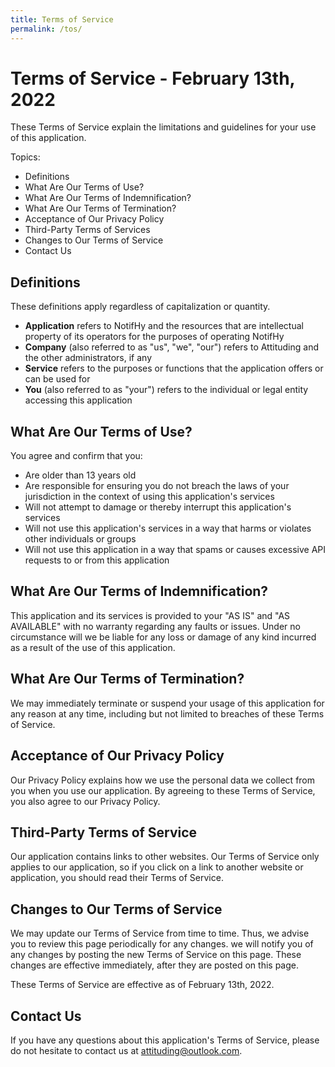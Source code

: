 ```yaml
---
title: Terms of Service
permalink: /tos/
---
```

# Terms of Service - February 13th, 2022
These Terms of Service explain the limitations and guidelines for your use of this application.

Topics:
 - Definitions
 - What Are Our Terms of Use?
 - What Are Our Terms of Indemnification?
 - What Are Our Terms of Termination?
 - Acceptance of Our Privacy Policy
 - Third-Party Terms of Services
 - Changes to Our Terms of Service
 - Contact Us

## Definitions
These definitions apply regardless of capitalization or quantity.
 - **Application** refers to NotifHy and the resources that are intellectual property of its operators for the purposes of operating NotifHy
 - **Company** (also referred to as "us", "we", "our") refers to Attituding and the other administrators, if any
 - **Service** refers to the purposes or functions that the application offers or can be used for
 - **You** (also referred to as "your") refers to the individual or legal entity accessing this application

## What Are Our Terms of Use?
You agree and confirm that you:
 - Are older than 13 years old
 - Are responsible for ensuring you do not breach the laws of your jurisdiction in the context of using this application's services
 - Will not attempt to damage or thereby interrupt this application's services
 - Will not use this application's services in a way that harms or violates other individuals or groups
 - Will not use this application in a way that spams or causes excessive API requests to or from this application


## What Are Our Terms of Indemnification?
This application and its services is provided to your "AS IS" and "AS AVAILABLE" with no warranty regarding any faults or issues. Under no circumstance will we be liable for any loss or damage of any kind incurred as a result of the use of this application.

## What Are Our Terms of Termination?
We may immediately terminate or suspend your usage of this application for any reason at any time, including but not limited to breaches of these Terms of Service.

## Acceptance of Our Privacy Policy
Our Privacy Policy explains how we use the personal data we collect from you when you use our application. By agreeing to these Terms of Service, you also agree to our Privacy Policy.

## Third-Party Terms of Service
Our application contains links to other websites. Our Terms of Service only applies to our application, so if you click on a link to another website or application, you should read their Terms of Service.

## Changes to Our Terms of Service
We may update our Terms of Service from time to time. Thus, we advise you to review this page periodically for any changes. we will notify you of any changes by posting the new Terms of Service on this page. These changes are effective immediately, after they are posted on this page.

These Terms of Service are effective as of February 13th, 2022.

## Contact Us
If you have any questions about this application's Terms of Service, please do not hesitate to contact us at attituding@outlook.com.